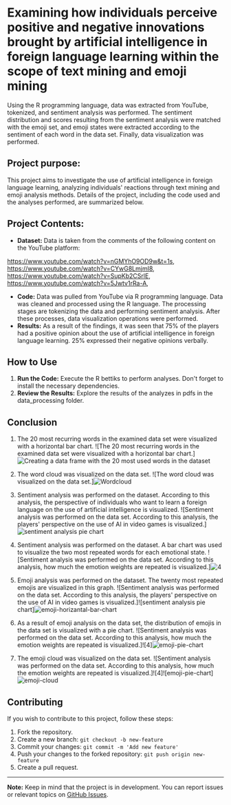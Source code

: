 # Examining how individuals perceive positive and negative innovations brought by artificial intelligence in foreign language learning within the scope of text mining and emoji mining
Using the R programming language, data was extracted from YouTube, tokenized, and sentiment analysis was performed. The sentiment distribution and scores resulting from the sentiment analysis were matched with the emoji set, and emoji states were extracted according to the sentiment of each word in the data set. Finally, data visualization was performed.


## Project purpose:

This project aims to investigate the use of artificial intelligence in foreign language learning, analyzing individuals' reactions through text mining and emoji analysis methods. Details of the project, including the code used and the analyses performed, are summarized below.

## Project Contents:

- **Dataset:** Data is taken from the comments of the following content on the YouTube platform:

https://www.youtube.com/watch?v=nGMYhO9OD9w&t=1s,
https://www.youtube.com/watch?v=CYwG8LmjmI8,
https://www.youtube.com/watch?v=SupKb2CSrlE,
https://www.youtube.com/watch?v=5Jwtv1rRa-A,
- **Code:** Data was pulled from YouTube via R programming language. Data was cleaned and processed using the R language. The processing stages are tokenizing the data and performing sentiment analysis. After these processes, data visualization operations were performed.
- **Results:** As a result of the findings, it was seen that 75% of the players had a positive opinion about the use of artificial intelligence in foreign language learning. 25% expressed their negative opinions verbally.

## How to Use
1. **Run the Code:** Execute the R bettiks to perform analyses. Don't forget to install the necessary dependencies.
2. **Review the Results:** Explore the results of the analyzes in pdfs in the data_processing folder.

## Conclusion

1. The 20 most recurring words in the examined data set were visualized with a horizontal bar chart.
![The 20 most recurring words in the examined data set were visualized with a horizontal bar chart.]![Creating a data frame with the 20 most used words in the dataset](https://github.com/halil-akalin/foreign-language-learning-artificial-intelligence-relationship/assets/156447856/72035ed1-5bf3-485b-8fa3-0d1635618609)


2. The word cloud was visualized on the data set.
![The word cloud was visualized on the data set.]![Wordcloud](https://github.com/halil-akalin/foreign-language-learning-artificial-intelligence-relationship/assets/156447856/86d6fa8a-9348-4309-a92f-b63996137efe)


3. Sentiment analysis was performed on the dataset. According to this analysis, the perspective of individuals who want to learn a foreign language on the use of artificial intelligence is visualized.
![Sentiment analysis was performed on the data set. According to this analysis, the players' perspective on the use of AI in video games is visualized.]![sentiment analysis pie chart](https://github.com/halil-akalin/foreign-language-learning-artificial-intelligence-relationship/assets/156447856/cdd190c9-da68-4395-8cdc-9352eea62538)


4. Sentiment analysis was performed on the dataset. A bar chart was used to visualize the two most repeated words for each emotional state.
![Sentiment analysis was performed on the data set. According to this analysis, how much the emotion weights are repeated is visualized.]![4](https://github.com/halil-akalin/foreign-language-learning-artificial-intelligence-relationship/assets/156447856/fccffa1d-9862-437b-8432-0fdac4605768)



5. Emoji analysis was performed on the dataset. The twenty most repeated emojis are visualized in this graph.
![Sentiment analysis was performed on the data set. According to this analysis, the players' perspective on the use of AI in video games is visualized.]![sentiment analysis pie chart]![emoji-horizantal-bar-chart](https://github.com/halil-akalin/foreign-language-learning-artificial-intelligence-relationship/assets/156447856/ce0b14d5-1f46-4c83-9992-e5cc49ed7d5d)



6. As a result of emoji analysis on the data set, the distribution of emojis in the data set is visualized with a pie chart.
![Sentiment analysis was performed on the data set. According to this analysis, how much the emotion weights are repeated is visualized.]![4]![emoji-pie-chart](https://github.com/halil-akalin/foreign-language-learning-artificial-intelligence-relationship/assets/156447856/a8d0d929-21f2-4601-898e-6cc16d4c6bbf)




7. The emoji cloud was visualized on the data set.
![Sentiment analysis was performed on the data set. According to this analysis, how much the emotion weights are repeated is visualized.]![4]![emoji-pie-chart]![emoji-cloud](https://github.com/halil-akalin/foreign-language-learning-artificial-intelligence-relationship/assets/156447856/b49afd88-737d-4eb7-acfc-acad7bb67b9f)





## Contributing

If you wish to contribute to this project, follow these steps:

1. Fork the repository.
2. Create a new branch: `git checkout -b new-feature`
3. Commit your changes: `git commit -m 'Add new feature'`
4. Push your changes to the forked repository: `git push origin new-feature`
5. Create a pull request.

---

**Note:** Keep in mind that the project is in development. You can report issues or relevant topics on [GitHub Issues](link-to-issues).
